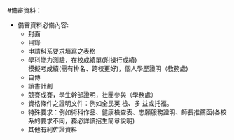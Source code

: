 #備審資料：
- 備審資料必備內容:
  - 封面
  - 目錄
  - 申請科系要求填寫之表格
  - 學科能力測驗，在校成績單(附操行成績)<br>模擬考成績(需有排名、跨校更好)，個人學歷證明（教務處)
  - 自傳
  - 讀書計劃
  - 競賽成賽，學生幹部證明，社團參與（學務處）
  - 資格條件之證明文件：例如全民英 檢、多 益或托福。
  - 特殊要求：例如術科作品、健康檢查表、志願服務證明、師長推薦函(各校系的要求不同，務必詳讀招生簡章說明)
  - 其他有利佐證資料

